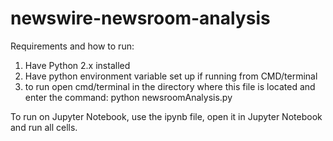 # newswire-newsroom-analysis

Requirements and how to run:
1. Have Python 2.x installed
2. Have python environment variable set up if running from CMD/terminal
3. to run open cmd/terminal in the directory where this file is located and enter the command:
python newsroomAnalysis.py

To run on Jupyter Notebook, use the ipynb file, open it in Jupyter Notebook and run all cells.
